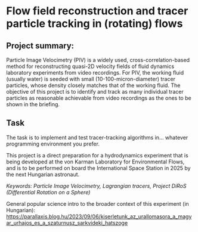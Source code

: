 # Flow field reconstruction and tracer particle tracking in (rotating) flows

## Project summary:
Particle Image Velocimetry (PIV) is a widely used, cross-correlation-based method for reconstructing quasi-2D velocity fields of fluid dynamics laboratory experiments from video recordings. For PIV, the working fluid (usually water) is seeded with small (10-100-micron-diameter) tracer particles, whose density closely matches that of the working fluid. The objective of this project is to identify and track as many individual tracer particles as reasonable achievable from video recordings as the ones to be shown in the briefing.

## Task
The task is to implement and test tracer-tracking algorithms in... whatever programming environment you prefer. 

This project is a direct preparation for a hydrodynamics experiment that is being developed at the von Karman Laboratory for Environmental Flows, and is to be performed on board the International Space Station in 2025 by the next Hungarian astronaut.

*Keywords: Particle Image Velocimetry, Lagrangian tracers, Project DiRoS (Differential Rotation on a Sphere)*

General popular science intro to the broader context of this experiment (in Hungarian): https://parallaxis.blog.hu/2023/09/06/kiserletunk_az_urallomasora_a_magyar_urhajos_es_a_szaturnusz_sarkvideki_hatszoge


